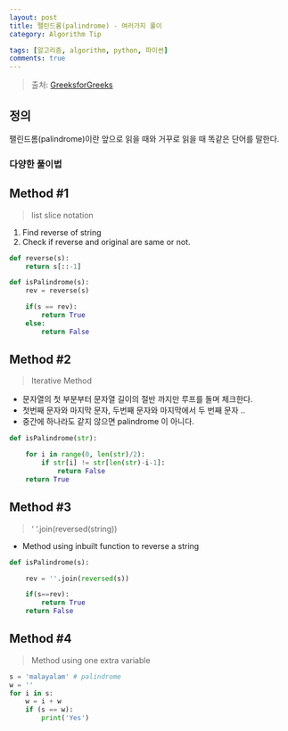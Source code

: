 ```yaml
---
layout: post
title: 팰린드롬(palindrome) - 여러가지 풀이
category: Algorithm Tip

tags: [알고리즘, algorithm, python, 파이썬]
comments: true
---
```


> 출처: [GreeksforGreeks](https://www.geeksforgeeks.org/python-program-check-string-palindrome-not/)

## 정의
팰린드롬(palindrome)이란 앞으로 읽을 때와 거꾸로 읽을 때 똑같은 단어를 말한다.

### 다양한 풀이법

## Method #1
> list slice notation

1) Find reverse of string
2) Check if reverse and original are same or not.

```python
def reverse(s):
    return s[::-1]

def isPalindrome(s):
    rev = reverse(s)

    if(s == rev):
        return True
    else:
        return False
```

## Method #2
> Iterative Method

- 문자열의 첫 부분부터 문자열 길이의 절반 까지만 루프를 돌며 체크한다.
- 첫번째 문자와 마지막 문자, 두번째 문자와 마지막에서 두 번째 문자 ..
- 중간에 하나라도 같지 않으면 palindrome 이 아니다.

```python
def isPalindrome(str):

    for i in range(0, len(str)/2):
        if str[i] != str[len(str)-i-1]:
            return False
    return True
```

## Method #3
> ‘ ‘.join(reversed(string))
-  Method using inbuilt function to reverse a string

```python
def isPalindrome(s):

    rev = ''.join(reversed(s))

    if(s==rev):
        return True
    return False
```

## Method #4
> Method using one extra variable

```python
s = 'malayalam' # palindrome
w = ''
for i in s:
    w = i + w
    if (s == w):
        print('Yes')
```